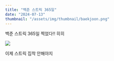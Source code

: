 ```yaml
---
title: "백준 스트릭 365일"
date: "2024-07-13"
thumbnail: "/assets/img/thumbnail/baekjoon.png"
---
```



백준 스트릭 365일 찍었다!!
히히

![](https://i.imgur.com/g4SN3tC.png)

이제 스트릭 집착 안해야지